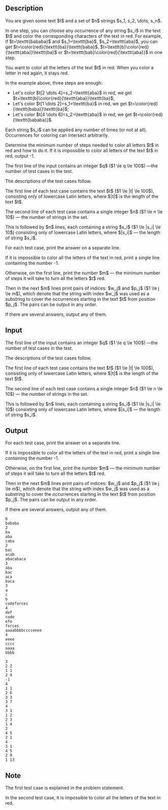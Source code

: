## Description

<div><p>You are given some text $t$ and a set of $n$ strings $s_1, s_2, \dots, s_n$. </p><p>In one step, you can choose any occurrence of any string $s_i$ in the text $t$ and color the corresponding characters of the text in red. For example, if $t=\texttt{bababa}$ and $s_1=\texttt{ba}$, $s_2=\texttt{aba}$, you can get $t=\color{red}{\texttt{ba}}\texttt{baba}$, $t=\texttt{b}\color{red}{\texttt{aba}}\texttt{ba}$ or $t=\texttt{bab}\color{red}{\texttt{aba}}$ in one step.</p><p>You want to color all the letters of the text $t$ in red. When you color a letter in red again, it stays red.</p><p>In the example above, three steps are enough:</p><ul> <li> Let's color $t[2 \dots 4]=s_2=\texttt{aba}$ in red, we get $t=\texttt{b}\color{red}{\texttt{aba}}\texttt{ba}$; </li><li> Let's color $t[1 \dots 2]=s_1=\texttt{ba}$ in red, we get $t=\color{red}{\texttt{baba}}\texttt{ba}$; </li><li> Let's color $t[4 \dots 6]=s_2=\texttt{aba}$ in red, we get $t=\color{red}{\texttt{bababa}}$. </li></ul><p>Each string $s_i$ can be applied any number of times (or not at all). Occurrences for coloring can intersect arbitrarily.</p><p>Determine the minimum number of steps needed to color all letters $t$ in red and how to do it. If it is impossible to color all letters of the text $t$ in red, output <span class="tex-font-style-tt">-1</span>.</p></div><div class="input-specification"><p>The first line of the input contains an integer $q$ ($1 \le q \le 100$)&nbsp;—the number of test cases in the test.</p><p>The descriptions of the test cases follow.</p><p>The first line of each test case contains the text $t$ ($1 \le |t| \le 100$), consisting only of lowercase Latin letters, where $|t|$ is the length of the text $t$.</p><p>The second line of each test case contains a single integer $n$ ($1 \le n \le 10$) — the number of strings in the set.</p><p>This is followed by $n$ lines, each containing a string $s_i$ ($1 \le |s_i| \le 10$) consisting only of lowercase Latin letters, where $|s_i|$&nbsp;— the length of string $s_i$.</p></div><div class="output-specification"><p>For each test case, print the answer on a separate line.</p><p>If it is impossible to color all the letters of the text in red, print a single line containing the number <span class="tex-font-style-tt">-1</span>.</p><p>Otherwise, on the first line, print the number $m$ — the minimum number of steps it will take to turn all the letters $t$ red.</p><p>Then in the next $m$ lines print pairs of indices: $w_j$ and $p_j$ ($1 \le j \le m$), which denote that the string with index $w_j$ was used as a substring to cover the occurrences starting in the text $t$ from position $p_j$. The pairs can be output in any order.</p><p>If there are several answers, output any of them.</p></div>

## Input

<p>The first line of the input contains an integer $q$ ($1 \le q \le 100$)&nbsp;—the number of test cases in the test.</p><p>The descriptions of the test cases follow.</p><p>The first line of each test case contains the text $t$ ($1 \le |t| \le 100$), consisting only of lowercase Latin letters, where $|t|$ is the length of the text $t$.</p><p>The second line of each test case contains a single integer $n$ ($1 \le n \le 10$) — the number of strings in the set.</p><p>This is followed by $n$ lines, each containing a string $s_i$ ($1 \le |s_i| \le 10$) consisting only of lowercase Latin letters, where $|s_i|$&nbsp;— the length of string $s_i$.</p>

## Output

<p>For each test case, print the answer on a separate line.</p><p>If it is impossible to color all the letters of the text in red, print a single line containing the number <span class="tex-font-style-tt">-1</span>.</p><p>Otherwise, on the first line, print the number $m$ — the minimum number of steps it will take to turn all the letters $t$ red.</p><p>Then in the next $m$ lines print pairs of indices: $w_j$ and $p_j$ ($1 \le j \le m$), which denote that the string with index $w_j$ was used as a substring to cover the occurrences starting in the text $t$ from position $p_j$. The pairs can be output in any order.</p><p>If there are several answers, output any of them.</p>





```input1|2,3,4,5,10,11,12,13,14,20,21,22,23,24,25
6
bababa
2
ba
aba
caba
2
bac
acab
abacabaca
3
aba
bac
aca
baca
3
a
c
b
codeforces
4
def
code
efo
forces
aaaabbbbcccceeee
4
eeee
cccc
aaaa
bbbb
```




```output1
3
2 2
1 1
2 4
-1
4
1 1
2 6
3 3
3 7
4
3 1
1 2
2 3
1 4
2
4 5
2 1
4
3 1
4 5
2 9
1 13
```



## Note

<p>The first test case is explained in the problem statement.</p><p>In the second test case, it is impossible to color all the letters of the text in red.</p>
